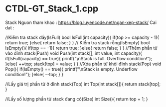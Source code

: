 # CTDL-GT_Stack_1.cpp
Stack
Nguon tham khao : https://blog.luyencode.net/ngan-xep-stack/
Cai dat : 

//Kiểm tra stack đầy(IsFull)
bool IsFull(int capacity){
    if(top >= capacity - 1){
        return true;
    }else{
        return false;
    }
}
// Kiểm tra stack rỗng(IsEmpty)
bool IsEmpty(){
    if(top == -1){
        return true;
    }else{
        return false;
    }
}
//Thêm phần tử vào đỉnh stack(Push)
void Push(int stack[], int value, int capacity){
    if(IsFull(capacity) == true){
        printf("\nStack is full. Overflow condition!");
    }else{
        ++top;
        stack[top] = value;
    }
}
//Xóa phần tử khỏi đỉnh stack(Pop)
void Pop(){
    if(IsEmpty() == true){
        printf("\nStack is empty. Underflow condition!");
    }else{
        --top;
    }
}

//Lấy giá trị phần tử ở đỉnh stack(Top)
int Top(int stack[]){
    return stack[top];
}

//Lấy số lượng phần tử stack đang có(Size)
int Size(){
    return top + 1;
}
